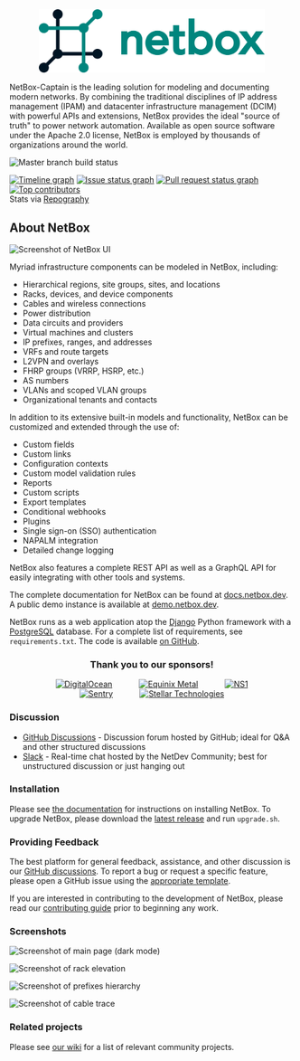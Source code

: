 <div align="center">
  <img src="https://raw.githubusercontent.com/netbox-community/netbox/develop/docs/netbox_logo.svg" width="400" alt="NetBox logo" />
</div>

NetBox-Captain is the leading solution for modeling and documenting modern networks. By
combining the traditional disciplines of IP address management (IPAM) and
datacenter infrastructure management (DCIM) with powerful APIs and extensions,
NetBox provides the ideal "source of truth" to power network automation.
Available as open source software under the Apache 2.0 license, NetBox is
employed by thousands of organizations around the world.

![Master branch build status](https://github.com/netbox-community/netbox/workflows/CI/badge.svg?branch=master)

[![Timeline graph](https://images.repography.com/29023055/netbox-community/netbox/recent-activity/31db894eee74b8a5475e3af307a81b6c_timeline.svg)](https://github.com/netbox-community/netbox/commits)
[![Issue status graph](https://images.repography.com/29023055/netbox-community/netbox/recent-activity/31db894eee74b8a5475e3af307a81b6c_issues.svg)](https://github.com/netbox-community/netbox/issues)
[![Pull request status graph](https://images.repography.com/29023055/netbox-community/netbox/recent-activity/31db894eee74b8a5475e3af307a81b6c_prs.svg)](https://github.com/netbox-community/netbox/pulls)
[![Top contributors](https://images.repography.com/29023055/netbox-community/netbox/recent-activity/31db894eee74b8a5475e3af307a81b6c_users.svg)](https://github.com/netbox-community/netbox/graphs/contributors)
<br />Stats via [Repography](https://repography.com)

## About NetBox

![Screenshot of NetBox UI](docs/media/screenshots/netbox-ui.png "NetBox UI")

Myriad infrastructure components can be modeled in NetBox, including:

* Hierarchical regions, site groups, sites, and locations
* Racks, devices, and device components
* Cables and wireless connections
* Power distribution
* Data circuits and providers
* Virtual machines and clusters
* IP prefixes, ranges, and addresses
* VRFs and route targets
* L2VPN and overlays
* FHRP groups (VRRP, HSRP, etc.)
* AS numbers
* VLANs and scoped VLAN groups
* Organizational tenants and contacts

In addition to its extensive built-in models and functionality, NetBox can be
customized and extended through the use of:

* Custom fields
* Custom links
* Configuration contexts
* Custom model validation rules
* Reports
* Custom scripts
* Export templates
* Conditional webhooks
* Plugins
* Single sign-on (SSO) authentication
* NAPALM integration
* Detailed change logging

NetBox also features a complete REST API as well as a GraphQL API for easily
integrating with other tools and systems.

The complete documentation for NetBox can be found at [docs.netbox.dev](https://docs.netbox.dev/).
A public demo instance is available at [demo.netbox.dev](https://demo.netbox.dev).

NetBox runs as a web application atop the [Django](https://www.djangoproject.com/)
Python framework with a [PostgreSQL](https://www.postgresql.org/) database. For a
complete list of requirements, see `requirements.txt`. The code is available
[on GitHub](https://github.com/netbox-community/netbox).

<div align="center">
  <h3>Thank you to our sponsors!</h3>

  [![DigitalOcean](https://raw.githubusercontent.com/wiki/netbox-community/netbox/images/sponsors/digitalocean.png)](https://try.digitalocean.com/developer-cloud)
  &nbsp;&nbsp;&nbsp;&nbsp;&nbsp;&nbsp;&nbsp;&nbsp;&nbsp;&nbsp;
  [![Equinix Metal](https://raw.githubusercontent.com/wiki/netbox-community/netbox/images/sponsors/equinix.png)](https://metal.equinix.com/)
  &nbsp;&nbsp;&nbsp;&nbsp;&nbsp;&nbsp;&nbsp;&nbsp;&nbsp;&nbsp;
  [![NS1](https://raw.githubusercontent.com/wiki/netbox-community/netbox/images/sponsors/ns1.png)](https://ns1.com/)
  <br />
  [![Sentry](https://raw.githubusercontent.com/wiki/netbox-community/netbox/images/sponsors/sentry.png)](https://sentry.io/)
  &nbsp;&nbsp;&nbsp;&nbsp;&nbsp;&nbsp;&nbsp;&nbsp;&nbsp;&nbsp;
  [![Stellar Technologies](https://raw.githubusercontent.com/wiki/netbox-community/netbox/images/sponsors/stellar.png)](https://stellar.tech/)

</div>

### Discussion

* [GitHub Discussions](https://github.com/netbox-community/netbox/discussions) - Discussion forum hosted by GitHub; ideal for Q&A and other structured discussions
* [Slack](https://netdev.chat/) - Real-time chat hosted by the NetDev Community; best for unstructured discussion or just hanging out

### Installation

Please see [the documentation](https://docs.netbox.dev/) for
instructions on installing NetBox. To upgrade NetBox, please download the
[latest release](https://github.com/netbox-community/netbox/releases) and
run `upgrade.sh`.

### Providing Feedback

The best platform for general feedback, assistance, and other discussion is our
[GitHub discussions](https://github.com/netbox-community/netbox/discussions).
To report a bug or request a specific feature, please open a GitHub issue using
the [appropriate template](https://github.com/netbox-community/netbox/issues/new/choose).

If you are interested in contributing to the development of NetBox, please read
our [contributing guide](CONTRIBUTING.md) prior to beginning any work.

### Screenshots

![Screenshot of main page (dark mode)](docs/media/screenshots/home-dark.png "Main page (dark mode)")

![Screenshot of rack elevation](docs/media/screenshots/rack.png "Rack elevation")

![Screenshot of prefixes hierarchy](docs/media/screenshots/prefixes-list.png "Prefixes hierarchy")

![Screenshot of cable trace](docs/media/screenshots/cable-trace.png "Cable tracing")

### Related projects

Please see [our wiki](https://github.com/netbox-community/netbox/wiki/Community-Contributions)
for a list of relevant community projects.
